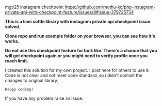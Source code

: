 
mgp25 instagram checkpoint https://github.com/muthu-kc/php-instagram-private-api-with-checkpoint-feature/issues/8#issue-379725754

<b> This is a liam cottle library with instagram private api checkpoint issue solved. </b>

<b> Clone repo and run example folder on your browser. you can see how it's works. </b>

<b>Do not use this checkpoint feature for bulk like. There's a chance that you will get checkpoint again or you might need to verify profile once you reach limit.</b>

I created this solution for my own project. I post here for others to use it. Code is not clear and not meet code standard, so i didn't commit the changes to original library.

`Happy coding!`

If you have any problem raise an issue.
